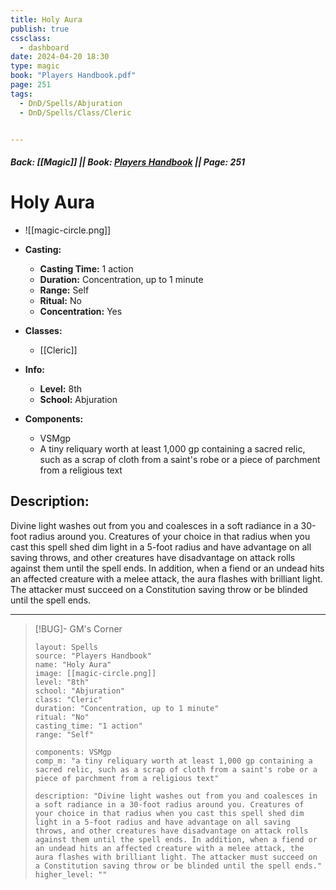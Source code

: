 ```yaml
---
title: Holy Aura
publish: true
cssclass:
  - dashboard
date: 2024-04-20 18:30
type: magic
book: "Players Handbook.pdf"
page: 251
tags:
  - DnD/Spells/Abjuration
  - DnD/Spells/Class/Cleric


---
```


##### Back: [[Magic]] || Book: [Players Handbook](https://drive.google.com/drive/folders/1O5bhpYizcIT5xxAoLOuzCRht_PVS7VSG?usp=sharing) || Page: 251

# Holy Aura
- ![[magic-circle.png]]
- **Casting:**
    - **Casting Time:** 1 action
    - **Duration:** Concentration, up to 1 minute
    - **Range:** Self
    - **Ritual:** No
    - **Concentration:** Yes
- **Classes:**
    - [[Cleric]]

- **Info:**
    - **Level:** 8th
    - **School:** Abjuration
- **Components:**
    - VSMgp
    - A tiny reliquary worth at least 1,000 gp containing a sacred relic, such as a scrap of cloth from a saint's robe or a piece of parchment from a religious text

## Description:
Divine light washes out from you and coalesces in a soft radiance in a 30-foot radius around you. Creatures of your choice in that radius when you cast this spell shed dim light in a 5-foot radius and have advantage on all saving throws, and other creatures have disadvantage on attack rolls against them until the spell ends. In addition, when a fiend or an undead hits an affected creature with a melee attack, the aura flashes with brilliant light. The attacker must succeed on a Constitution saving throw or be blinded until the spell ends.



---

> [!BUG]- GM's Corner
>
> ```statblock
> layout: Spells
> source: "Players Handbook"
> name: "Holy Aura"
> image: [[magic-circle.png]]
> level: "8th"
> school: "Abjuration"
> class: "Cleric"
> duration: "Concentration, up to 1 minute"
> ritual: "No"
> casting_time: "1 action"
> range: "Self"
>
> components: VSMgp
> comp_m: "a tiny reliquary worth at least 1,000 gp containing a sacred relic, such as a scrap of cloth from a saint's robe or a piece of parchment from a religious text"
>
> description: "Divine light washes out from you and coalesces in a soft radiance in a 30-foot radius around you. Creatures of your choice in that radius when you cast this spell shed dim light in a 5-foot radius and have advantage on all saving throws, and other creatures have disadvantage on attack rolls against them until the spell ends. In addition, when a fiend or an undead hits an affected creature with a melee attack, the aura flashes with brilliant light. The attacker must succeed on a Constitution saving throw or be blinded until the spell ends."
> higher_level: ""
> ```
